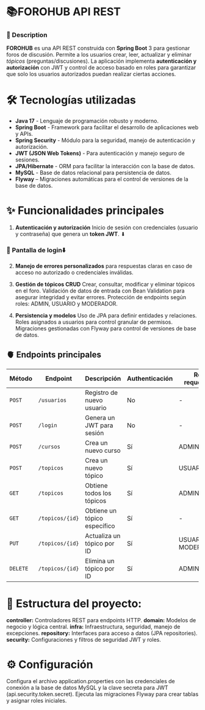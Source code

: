 # 📚FOROHUB API REST
### 🏹 Description
**FOROHUB** es una API REST construida con **Spring Boot** 3 para gestionar foros de discusión. 
Permite a los usuarios crear, leer, actualizar y eliminar _tópicos_ (preguntas/discusiones). La aplicación implementa **autenticación y autorización** con JWT y control de acceso basado en roles para garantizar que solo los usuarios autorizados puedan realizar ciertas acciones.

# 🛠️ Tecnologías utilizadas
- **Java 17** - Lenguaje de programación robusto y moderno.
- **Spring Boot** - Framework para facilitar el desarrollo de aplicaciones web y APIs.
- **Spring Security** - Módulo para la seguridad, manejo de autenticación y autorización.
- **JWT (JSON Web Tokens)** - Para autenticación y manejo seguro de sesiones.
- **JPA/Hibernate** - ORM para facilitar la interacción con la base de datos.
- **MySQL** - Base de datos relacional para persistencia de datos.
- **Flyway** – Migraciones automáticas para el control de versiones de la base de datos.

# ✨ Funcionalidades principales
1. **Autenticación y autorización**
Inicio de sesión con credenciales (usuario y contraseña) que genera un **token JWT**.
⬇
### 📌 Pantalla de login⬇️



2. **Manejo de errores personalizados** para respuestas claras en caso de acceso no autorizado o credenciales inválidas.

3. **Gestión de tópicos CRUD**
Crear, consultar, modificar y eliminar tópicos en el foro.
Validación de datos de entrada con Bean Validation para asegurar integridad y evitar errores.
Protección de endpoints según roles: ADMIN, USUARIO y MODERADOR.

4. **Persistencia y modelos**
Uso de JPA para definir entidades y relaciones.
Roles asignados a usuarios para control granular de permisos.
Migraciones gestionadas con Flyway para control de versiones de base de datos.


## 🫀 Endpoints principales
| Método   | Endpoint           | Descripción                  | Authenticación | Rol requerido      |          
|----------|--------------------|------------------------------|----------------|--------------------|
| `POST`   | `/usuarios`        | Registro de nuevo usuario    | No             |         -          |
| `POST`   | `/login`           | Genera un JWT para sesión    | No             |         -          |
| `POST`   | `/cursos`          | Crea un nuevo curso          | Sí             |       ADMIN        |
| `POST`   | `/topicos`         | Crea un nuevo tópico         | Sí             |      USUARIO       |
| `GET`    | `/topicos`         | Obtiene todos los tópicos    | Sí             |       ADMIN        |           
| `GET`    | `/topicos/{id}`    | Obtiene un tópico específico | Sí             |         -          |
| `PUT`    | `/topicos/{id}`    | Actualiza un tópico por ID   | Sí             | USUARIO, MODERADOR |
| `DELETE` | `/topicos/{id}`    | Elimina un tópico por ID     | Sí             |       ADMIN        |


 # 📂 Estructura del proyecto:
**controller:** Controladores REST para endpoints HTTP.
**domain:** Modelos de negocio y lógica central.
**infra:** Infraestructura, seguridad, manejo de excepciones.
**repository:** Interfaces para acceso a datos (JPA repositories).
**security:** Configuraciones y filtros de seguridad JWT y roles.

# ⚙️ Configuración
Configura el archivo application.properties con las credenciales de conexión a la base de datos MySQL y la clave secreta para JWT (api.security.token.secret).
Ejecuta las migraciones Flyway para crear tablas y asignar roles iniciales.
